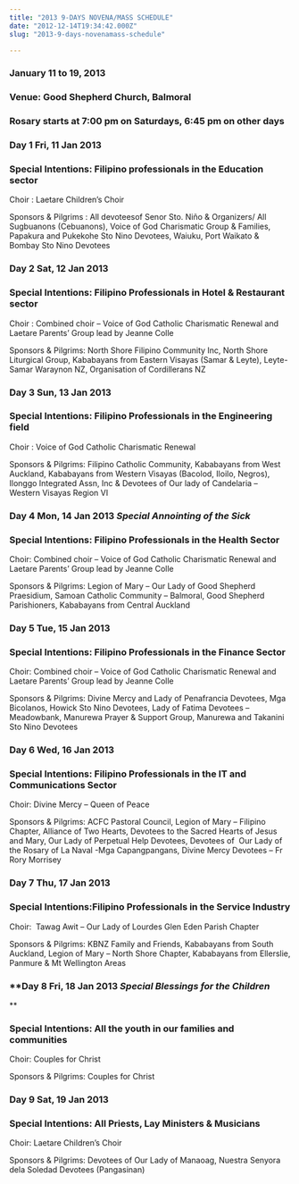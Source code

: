 ```yaml
---
title: "2013 9-DAYS NOVENA/MASS SCHEDULE"
date: "2012-12-14T19:34:42.000Z"
slug: "2013-9-days-novenamass-schedule"

---
```


### **January 11 to 19, 2013**

### **Venue: Good Shepherd Church, Balmoral**

### **Rosary starts at 7:00 pm on Saturdays, 6:45 pm on other days**

### **Day 1** **Fri, 11 Jan 2013**

### **Special Intentions: Filipino professionals in the Education sector**

Choir : Laetare Children’s Choir

Sponsors & Pilgrims : All devoteesof Senor Sto. Niño & Organizers/ All Sugbuanons (Cebuanons), Voice of God Charismatic Group & Families, Papakura and Pukekohe Sto Nino Devotees, Waiuku, Port Waikato & Bombay Sto Nino Devotees

### **Day 2** **Sat, 12 Jan 2013**

### **Special Intentions: Filipino Professionals in Hotel & Restaurant sector**

Choir : Combined choir – Voice of God Catholic Charismatic Renewal and Laetare Parents’ Group lead by Jeanne Colle

Sponsors & Pilgrims: North Shore Filipino Community Inc, North Shore Liturgical Group, Kababayans from Eastern Visayas (Samar & Leyte), Leyte-Samar Waraynon NZ, Organisation of Cordillerans NZ

### **Day 3** **Sun, 13 Jan 2013**

### **Special Intentions: Filipino Professionals in the Engineering field**

Choir : Voice of God Catholic Charismatic Renewal

Sponsors & Pilgrims: Filipino Catholic Community, Kababayans from West Auckland, Kababayans from Western Visayas (Bacolod, Iloilo, Negros), Ilonggo Integrated Assn, Inc & Devotees of Our lady of Candelaria – Western Visayas Region VI

### **Day 4** **Mon, 14 Jan 2013 _**Special Annointing of the Sick**_**

### **Special Intentions: Filipino Professionals in the Health Sector**

Choir: Combined choir – Voice of God Catholic Charismatic Renewal and Laetare Parents’ Group lead by Jeanne Colle

Sponsors & Pilgrims: Legion of Mary – Our Lady of Good Shepherd Praesidium, Samoan Catholic Community – Balmoral, Good Shepherd Parishioners, Kababayans from Central Auckland

### **Day 5 Tue, 15 Jan 2013**

### **Special Intentions: Filipino Professionals in the Finance Sector**

Choir: Combined choir – Voice of God Catholic Charismatic Renewal and Laetare Parents’ Group lead by Jeanne Colle

Sponsors & Pilgrims: Divine Mercy and Lady of Penafrancia Devotees, Mga Bicolanos, Howick Sto Nino Devotees, Lady of Fatima Devotees – Meadowbank, Manurewa Prayer & Support Group, Manurewa and Takanini Sto Nino Devotees

### **Day 6 Wed, 16 Jan 2013**

### **Special Intentions: Filipino Professionals in the IT and Communications Sector**

Choir: Divine Mercy – Queen of Peace

Sponsors & Pilgrims: ACFC Pastoral Council, Legion of Mary – Filipino Chapter, Alliance of Two Hearts, Devotees to the Sacred Hearts of Jesus and Mary, Our Lady of Perpetual Help Devotees, Devotees of  Our Lady of the Rosary of La Naval -Mga Capangpangans, Divine Mercy Devotees – Fr Rory Morrisey

### **Day 7 Thu, 17 Jan 2013**

### **Special Intentions:Filipino Professionals in the Service Industry**

Choir:  Tawag Awit – Our Lady of Lourdes Glen Eden Parish Chapter

Sponsors & Pilgrims: KBNZ Family and Friends, Kababayans from South Auckland, Legion of Mary – North Shore Chapter, Kababayans from Ellerslie, Panmure & Mt Wellington Areas

### **Day 8 Fri, 18 Jan 2013 _**Special Blessings for the Children**_  
**

### **Special Intentions: All the youth in our families and communities**

Choir: Couples for Christ

Sponsors & Pilgrims: Couples for Christ

### **Day 9 Sat, 19 Jan 2013**

### **Special Intentions: All Priests, Lay Ministers & Musicians**

Choir: Laetare Children’s Choir

Sponsors & Pilgrims: Devotees of Our Lady of Manaoag, Nuestra Senyora dela Soledad Devotees (Pangasinan)